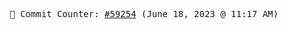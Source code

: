 <p align="center">
    <samp>
        📮 Commit Counter: <a href="https://github.com/Javascript-void0/Javascript-void0/commits/main">#59254</a> (June 18, 2023 @ 11:17 AM)
    </samp>
</p>
